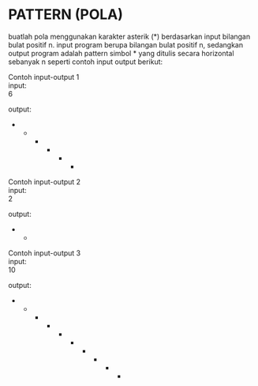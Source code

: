 # PATTERN (POLA)

buatlah pola menggunakan karakter asterik (*) berdasarkan input bilangan bulat positif n. input program berupa bilangan bulat positif n, sedangkan output program adalah pattern simbol * yang ditulis secara horizontal sebanyak n seperti contoh input output berikut: <br>

Contoh input-output 1 <br>
input: <br>
6 <br>

output: <br>
* * * * * *  <br>

Contoh input-output 2 <br>
input: <br>
2 <br>

output: <br>
* * <br>

Contoh input-output 3 <br>
input: <br>
10 <br>

output: <br>
* * * * * * * * * *  <br>
